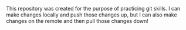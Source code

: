 This repository was created for the purpose of practicing git skills. 
I can make changes locally and push those changes up, but I can also make changes on the remote and then pull those changes down! 
